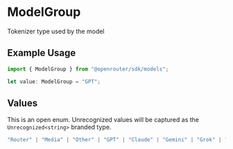# ModelGroup

Tokenizer type used by the model

## Example Usage

```typescript
import { ModelGroup } from "@openrouter/sdk/models";

let value: ModelGroup = "GPT";
```

## Values

This is an open enum. Unrecognized values will be captured as the `Unrecognized<string>` branded type.

```typescript
"Router" | "Media" | "Other" | "GPT" | "Claude" | "Gemini" | "Grok" | "Cohere" | "Nova" | "Qwen" | "Yi" | "DeepSeek" | "Mistral" | "Llama2" | "Llama3" | "Llama4" | "PaLM" | "RWKV" | "Qwen3" | Unrecognized<string>
```